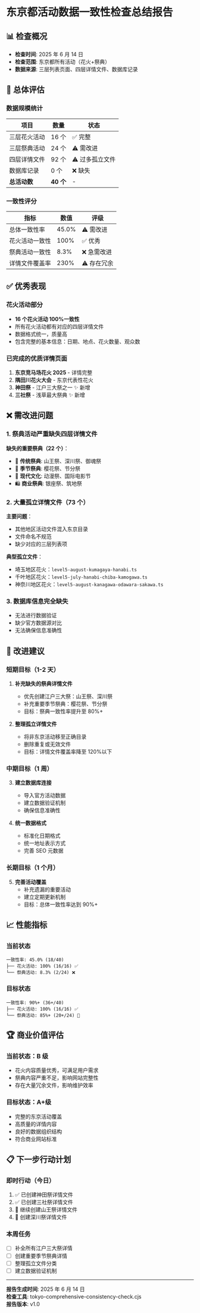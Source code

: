 # 东京都活动数据一致性检查总结报告

## 📊 检查概况

- **检查时间**: 2025 年 6 月 14 日
- **检查范围**: 东京都所有活动（花火+祭典）
- **数据来源**: 三层列表页面、四层详情文件、数据库记录

## 🎯 总体评估

### 数据规模统计

| 项目         | 数量      | 状态            |
| ------------ | --------- | --------------- |
| 三层花火活动 | 16 个     | ✅ 完整         |
| 三层祭典活动 | 24 个     | ⚠️ 需改进       |
| 四层详情文件 | 92 个     | ⚠️ 过多孤立文件 |
| 数据库记录   | 0 个      | ❌ 缺失         |
| **总活动数** | **40 个** | -               |

### 一致性评分

| 指标           | 数值  | 评级        |
| -------------- | ----- | ----------- |
| 总体一致性率   | 45.0% | ⚠️ 需改进   |
| 花火活动一致性 | 100%  | ✅ 优秀     |
| 祭典活动一致性 | 8.3%  | ❌ 急需改进 |
| 详情文件覆盖率 | 230%  | ⚠️ 存在冗余 |

## ✅ 优秀表现

### 花火活动部分

- **16 个花火活动 100%一致性**
- 所有花火活动都有对应的四层详情文件
- 数据格式统一，质量高
- 包含完整的基本信息：日期、地点、花火数量、观众数

### 已完成的优质详情页面

1. **东京竞马场花火 2025** - 详情完整
2. **隅田川花火大会** - 东京代表性花火
3. **神田祭** - 江户三大祭之一 ✨ 新增
4. **三社祭** - 浅草最大祭典 ✨ 新增

## ❌ 需改进问题

### 1. 祭典活动严重缺失四层详情文件

**缺失的重要祭典（22 个）**：

- 🏯 **传统祭典**: 山王祭、深川祭、御魂祭
- 🌸 **季节祭典**: 樱花祭、节分祭
- 🎨 **现代文化**: 动漫祭、国际电影节
- 🛍️ **商业祭典**: 银座祭、筑地祭

### 2. 大量孤立详情文件（73 个）

**主要问题**：

- 其他地区活动文件混入东京目录
- 文件命名不规范
- 缺少对应的三层列表项

**典型孤立文件**：

- 埼玉地区花火：`level5-august-kumagaya-hanabi.ts`
- 千叶地区花火：`level5-july-hanabi-chiba-kamogawa.ts`
- 神奈川地区花火：`level5-august-kanagawa-odawara-sakawa.ts`

### 3. 数据库信息完全缺失

- 无法进行数据验证
- 缺少官方数据源对比
- 无法确保信息准确性

## 🎯 改进建议

### 短期目标（1-2 天）

1. **补充缺失的祭典详情文件**

   - 优先创建江户三大祭：山王祭、深川祭
   - 补充重要季节祭典：樱花祭、节分祭
   - 目标：祭典一致性率提升至 80%+

2. **整理孤立详情文件**
   - 将非东京活动移至正确目录
   - 删除重复或无效文件
   - 目标：详情文件覆盖率降至 120%以下

### 中期目标（1 周）

3. **建立数据库连接**

   - 导入官方活动数据
   - 建立数据验证机制
   - 确保信息准确性

4. **统一数据格式**
   - 标准化日期格式
   - 统一地址表示方式
   - 完善 SEO 元数据

### 长期目标（1 个月）

5. **完善活动覆盖**
   - 补充遗漏的重要活动
   - 建立定期更新机制
   - 目标：总体一致性率达到 90%+

## 📈 性能指标

### 当前状态

```
一致性率: 45.0% (18/40)
├── 花火活动: 100% (16/16) ✅
└── 祭典活动: 8.3% (2/24) ❌
```

### 目标状态

```
一致性率: 90%+ (36+/40)
├── 花火活动: 100% (16/16) ✅
└── 祭典活动: 85%+ (20+/24) 🎯
```

## 🏆 商业价值评估

### 当前状态：B 级

- 花火内容质量优秀，可满足用户需求
- 祭典内容严重不足，影响网站完整性
- 存在大量冗余文件，影响维护效率

### 目标状态：A+级

- 完整的东京活动覆盖
- 高质量的详情内容
- 良好的数据组织结构
- 符合商业网站标准

## 📋 下一步行动计划

### 即时行动（今日）

1. ✅ 已创建神田祭详情文件
2. ✅ 已创建三社祭详情文件
3. 🎯 继续创建山王祭详情文件
4. 🎯 创建深川祭详情文件

### 本周任务

- [ ] 补全所有江户三大祭详情
- [ ] 创建重要季节祭典详情
- [ ] 整理孤立文件分类
- [ ] 建立数据验证机制

---

**报告生成时间**: 2025 年 6 月 14 日  
**检查工具**: tokyo-comprehensive-consistency-check.cjs  
**报告版本**: v1.0
